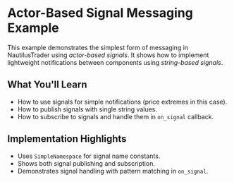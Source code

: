 # Actor-Based Signal Messaging Example

This example demonstrates the simplest form of messaging in NautilusTrader using *actor-based signals*.
It shows how to implement lightweight notifications between components using *string-based signals*.

## What You'll Learn

- How to use signals for simple notifications (price extremes in this case).
- How to publish signals with single string values.
- How to subscribe to signals and handle them in `on_signal` callback.

## Implementation Highlights

- Uses `SimpleNamespace` for signal name constants.
- Shows both signal publishing and subscription.
- Demonstrates signal handling with pattern matching in `on_signal`.
